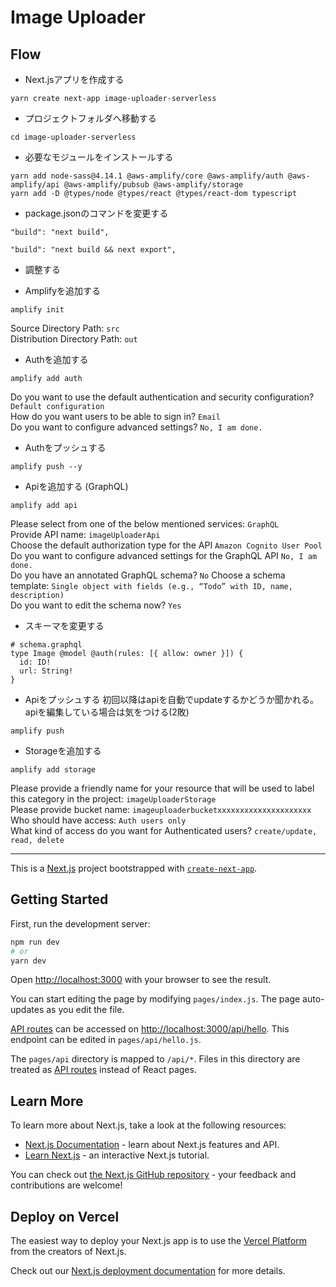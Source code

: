 # Image Uploader

## Flow

- Next.jsアプリを作成する
```
yarn create next-app image-uploader-serverless
```

- プロジェクトフォルダへ移動する
```
cd image-uploader-serverless
```

- 必要なモジュールをインストールする
```
yarn add node-sass@4.14.1 @aws-amplify/core @aws-amplify/auth @aws-amplify/api @aws-amplify/pubsub @aws-amplify/storage
yarn add -D @types/node @types/react @types/react-dom typescript
```

- package.jsonのコマンドを変更する
```
"build": "next build",
```
```
"build": "next build && next export",
```

- 調整する

- Amplifyを追加する
```
amplify init
```
Source Directory Path: `src`  
Distribution Directory Path: `out`

- Authを追加する
```
amplify add auth
```
Do you want to use the default authentication and security configuration? `Default configuration`  
How do you want users to be able to sign in? `Email`  
Do you want to configure advanced settings? `No, I am done.`

- Authをプッシュする
```
amplify push --y
```

- Apiを追加する (GraphQL)
```
amplify add api
```
Please select from one of the below mentioned services: `GraphQL`  
Provide API name: `imageUploaderApi`  
Choose the default authorization type for the API `Amazon Cognito User Pool`  
Do you want to configure advanced settings for the GraphQL API `No, I am done.`  
Do you have an annotated GraphQL schema? `No` 
Choose a schema template: `Single object with fields (e.g., “Todo” with ID, name, description)`  
Do you want to edit the schema now? `Yes`

- スキーマを変更する
```
# schema.graphql
type Image @model @auth(rules: [{ allow: owner }]) {
  id: ID!
  url: String!
}
```

- Apiをプッシュする
初回以降はapiを自動でupdateするかどうか聞かれる。
apiを編集している場合は気をつける(2敗)
```
amplify push
```

- Storageを追加する
```
amplify add storage
```
Please provide a friendly name for your resource that will be used to label this category in the project: `imageUploaderStorage`  
Please provide bucket name: `imageuploaderbucketxxxxxxxxxxxxxxxxxxxxx`  
Who should have access: `Auth users only`  
What kind of access do you want for Authenticated users? `create/update, read, delete`  

-----


This is a [Next.js](https://nextjs.org/) project bootstrapped with [`create-next-app`](https://github.com/vercel/next.js/tree/canary/packages/create-next-app).

## Getting Started

First, run the development server:

```bash
npm run dev
# or
yarn dev
```

Open [http://localhost:3000](http://localhost:3000) with your browser to see the result.

You can start editing the page by modifying `pages/index.js`. The page auto-updates as you edit the file.

[API routes](https://nextjs.org/docs/api-routes/introduction) can be accessed on [http://localhost:3000/api/hello](http://localhost:3000/api/hello). This endpoint can be edited in `pages/api/hello.js`.

The `pages/api` directory is mapped to `/api/*`. Files in this directory are treated as [API routes](https://nextjs.org/docs/api-routes/introduction) instead of React pages.

## Learn More

To learn more about Next.js, take a look at the following resources:

- [Next.js Documentation](https://nextjs.org/docs) - learn about Next.js features and API.
- [Learn Next.js](https://nextjs.org/learn) - an interactive Next.js tutorial.

You can check out [the Next.js GitHub repository](https://github.com/vercel/next.js/) - your feedback and contributions are welcome!

## Deploy on Vercel

The easiest way to deploy your Next.js app is to use the [Vercel Platform](https://vercel.com/import?utm_medium=default-template&filter=next.js&utm_source=create-next-app&utm_campaign=create-next-app-readme) from the creators of Next.js.

Check out our [Next.js deployment documentation](https://nextjs.org/docs/deployment) for more details.
